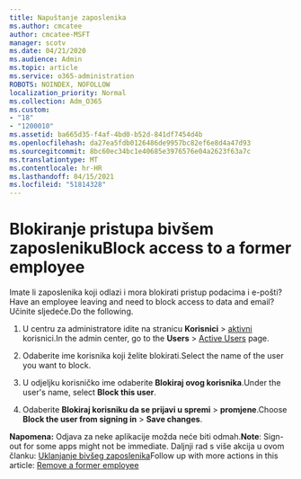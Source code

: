 ```yaml
---
title: Napuštanje zaposlenika
ms.author: cmcatee
author: cmcatee-MSFT
manager: scotv
ms.date: 04/21/2020
ms.audience: Admin
ms.topic: article
ms.service: o365-administration
ROBOTS: NOINDEX, NOFOLLOW
localization_priority: Normal
ms.collection: Adm_O365
ms.custom:
- "18"
- "1200010"
ms.assetid: ba665d35-f4af-4bd0-b52d-841df7454d4b
ms.openlocfilehash: da27ea5fdb0126486de9957bc82ef6e8d4a47d93
ms.sourcegitcommit: 8bc60ec34bc1e40685e3976576e04a2623f63a7c
ms.translationtype: MT
ms.contentlocale: hr-HR
ms.lasthandoff: 04/15/2021
ms.locfileid: "51814328"
---
```

# <a name="block-access-to-a-former-employee"></a><span data-ttu-id="5f2e1-102">Blokiranje pristupa bivšem zaposleniku</span><span class="sxs-lookup"><span data-stu-id="5f2e1-102">Block access to a former employee</span></span>

<span data-ttu-id="5f2e1-103">Imate li zaposlenika koji odlazi i mora blokirati pristup podacima i e-pošti?</span><span class="sxs-lookup"><span data-stu-id="5f2e1-103">Have an employee leaving and need to block access to data and email?</span></span> <span data-ttu-id="5f2e1-104">Učinite sljedeće.</span><span class="sxs-lookup"><span data-stu-id="5f2e1-104">Do the following.</span></span>
  
1. <span data-ttu-id="5f2e1-105">U centru za administratore idite na stranicu **Korisnici** \> [aktivni](https://go.microsoft.com/fwlink/p/?linkid=834822) korisnici.</span><span class="sxs-lookup"><span data-stu-id="5f2e1-105">In the admin center, go to the **Users** \> [Active Users](https://go.microsoft.com/fwlink/p/?linkid=834822) page.</span></span>

2. <span data-ttu-id="5f2e1-106">Odaberite ime korisnika koji želite blokirati.</span><span class="sxs-lookup"><span data-stu-id="5f2e1-106">Select the name of the user you want to block.</span></span>

3. <span data-ttu-id="5f2e1-107">U odjeljku korisničko ime odaberite **Blokiraj ovog korisnika**.</span><span class="sxs-lookup"><span data-stu-id="5f2e1-107">Under the user's name, select **Block this user**.</span></span>

4. <span data-ttu-id="5f2e1-108">Odaberite **Blokiraj korisniku da se prijavi u spremi** \> **promjene**.</span><span class="sxs-lookup"><span data-stu-id="5f2e1-108">Choose **Block the user from signing in** \> **Save changes**.</span></span>

<span data-ttu-id="5f2e1-109">**Napomena:** Odjava za neke aplikacije možda neće biti odmah.</span><span class="sxs-lookup"><span data-stu-id="5f2e1-109">**Note**: Sign-out for some apps might not be immediate.</span></span> <span data-ttu-id="5f2e1-110">Daljnji rad s više akcija u ovom članku: [Uklanjanje bivšeg zaposlenika](https://docs.microsoft.com/microsoft-365/admin/add-users/remove-former-employee)</span><span class="sxs-lookup"><span data-stu-id="5f2e1-110">Follow up with more actions in this article: [Remove a former employee](https://docs.microsoft.com/microsoft-365/admin/add-users/remove-former-employee)</span></span>